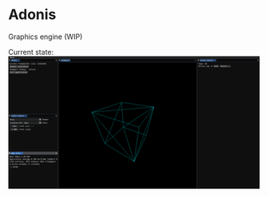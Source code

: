 # Adonis
Graphics engine (WIP)

Current state:
![Current state](https://github.com/tiefseeudo/Adonis/blob/master/docs/10_01_19.PNG)
